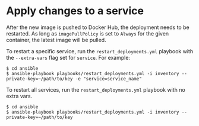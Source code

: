 # Apply changes to a service

After the new image is pushed to Docker Hub, the deployment needs to be restarted. As long as `imagePullPolicy` is set to `Always` for the given container, the latest image will be pulled.

To restart a specific service, run the `restart_deployments.yml` playbook with the `--extra-vars` flag set for `service`. For example:
```
$ cd ansible
$ ansible-playbook playbooks/restart_deployments.yml -i inventory --private-key=~/path/to/key -e "service=service_name"
```

To restart all services, run the `restart_deployments.yml` playbook with no extra vars.
```
$ cd ansible
$ ansible-playbook playbooks/restart_deployments.yml -i inventory --private-key=~/path/to/key
```
